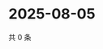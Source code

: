 # 2025-08-05

共 0 条

<!-- BEGIN ZHIHUQUESTIONS -->
<!-- 最后更新时间 Tue Aug 05 2025 09:02:38 GMT+0800 (China Standard Time) -->

<!-- END ZHIHUQUESTIONS -->
